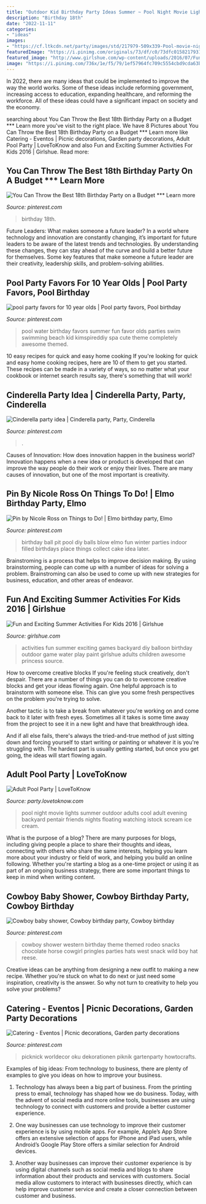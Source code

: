 ```yaml
---
title: "Outdoor Kid Birthday Party Ideas Summer ~ Pool Night Movie Lights Summer Outdoor Adults Cool Adult Evening Backyard Pentair Friends Nights Floating Watching Istock Scream Ice Cream"
description: "Birthday 18th"
date: "2022-11-11"
categories:
- "ideas"
images:
- "https://cf.ltkcdn.net/party/images/std/217979-509x339-Pool-movie-night-party.jpg"
featuredImage: "https://i.pinimg.com/originals/73/df/c0/73dfc0158217931190110ddf401081b6.jpg"
featured_image: "http://www.girlshue.com/wp-content/uploads/2016/07/Fun-and-Exciting-Summer-Activities-For-Kids-2016-9.jpg"
image: "https://i.pinimg.com/736x/1e/f5/79/1ef57964fc709c5554cbd9cda63b47c6.jpg"
---
```



In 2022, there are many ideas that could be implemented to improve the way the world works. Some of these ideas include reforming government, increasing access to education, expanding healthcare, and reforming the workforce. All of these ideas could have a significant impact on society and the economy.

	

		
searching about You Can Throw the Best 18th Birthday Party on a Budget *** Learn more you've visit to the right place. We have 8 Pictures about You Can Throw the Best 18th Birthday Party on a Budget *** Learn more like Catering - Eventos | Picnic decorations, Garden party decorations, Adult Pool Party | LoveToKnow and also Fun and Exciting Summer Activities For Kids 2016 | Girlshue. Read more:
		
    
## You Can Throw The Best 18th Birthday Party On A Budget *** Learn More

<img loading=lazy src="https://i.pinimg.com/736x/1e/f5/79/1ef57964fc709c5554cbd9cda63b47c6.jpg" onerror="this.onerror=null;this.src='https://tse4.mm.bing.net/th?id=OIP.Jg0xS9szVMXwe_4c59RXGwHaNK&amp;pid=15.1';" alt="You Can Throw the Best 18th Birthday Party on a Budget *** Learn more">

_Source: pinterest.com_

>birthday 18th. 

	

Future Leaders: What makes someone a future leader?
In a world where technology and innovation are constantly changing, it’s important for future leaders to be aware of the latest trends and technologies. By understanding these changes, they can stay ahead of the curve and build a better future for themselves. Some key features that make someone a future leader are their creativity, leadership skills, and problem-solving abilities.

    
## Pool Party Favors For 10 Year Olds | Pool Party Favors, Pool Birthday

<img loading=lazy src="https://i.pinimg.com/736x/ed/61/5a/ed615a3f67fc990f925f9b40482c95dc.jpg" onerror="this.onerror=null;this.src='https://tse4.mm.bing.net/th?id=OIP.1jKinRpFWNAENSvT2k0PDgAAAA&amp;pid=15.1';" alt="pool party favors for 10 year olds | Pool party favors, Pool birthday">

_Source: pinterest.com_

>pool water birthday favors summer fun favor olds parties swim swimming beach kid kimspireddiy spa cute theme completely awesome themed. 

	

10 easy recipes for quick and easy home cooking
If you're looking for quick and easy home cooking recipes, here are 10 of them to get you started. These recipes can be made in a variety of ways, so no matter what your cookbook or internet search results say, there's something that will work!

    
## Cinderella Party Idea | Cinderella Party, Party, Cinderella

<img loading=lazy src="https://i.pinimg.com/736x/29/cc/b5/29ccb5670e720bba8f8a5a3bad92d5bb--cinderella-party.jpg" onerror="this.onerror=null;this.src='https://tse2.mm.bing.net/th?id=OIP.9GxRwUJN6jgIcrh9xLs6DQHaNK&amp;pid=15.1';" alt="Cinderella party idea | Cinderella party, Party, Cinderella">

_Source: pinterest.com_

>. 

	

Causes of Innovation: How does innovation happen in the business world?
Innovation happens when a new idea or product is developed that can improve the way people do their work or enjoy their lives. There are many causes of innovation, but one of the most important is creativity.

    
## Pin By Nicole Ross On Things To Do! | Elmo Birthday Party, Elmo

<img loading=lazy src="https://i.pinimg.com/originals/73/df/c0/73dfc0158217931190110ddf401081b6.jpg" onerror="this.onerror=null;this.src='https://tse1.mm.bing.net/th?id=OIP.m5G2IzMcJIgwy3BrmB9KLAHaLH&amp;pid=15.1';" alt="Pin by Nicole Ross on Things to Do! | Elmo birthday party, Elmo">

_Source: pinterest.com_

>birthday ball pit pool diy balls blow elmo fun winter parties indoor filled birthdays place things collect cake idea later. 

	

Brainstroming is a process that helps to improve decision making. By using brainstorming, people can come up with a number of ideas for solving a problem. Brainstroming can also be used to come up with new strategies for business, education, and other areas of endeavor.

    
## Fun And Exciting Summer Activities For Kids 2016 | Girlshue

<img loading=lazy src="http://www.girlshue.com/wp-content/uploads/2016/07/Fun-and-Exciting-Summer-Activities-For-Kids-2016-9.jpg" onerror="this.onerror=null;this.src='https://tse3.mm.bing.net/th?id=OIP.XAIqKt5T-7w1sNZ4hFAAIgHaLp&amp;pid=15.1';" alt="Fun and Exciting Summer Activities For Kids 2016 | Girlshue">

_Source: girlshue.com_

>activities fun summer exciting games backyard diy balloon birthday outdoor game water play paint girlshue adults children awesome princess source. 

	

How to overcome creative blocks
If you're feeling stuck creatively, don't despair. There are a number of things you can do to overcome creative blocks and get your ideas flowing again.
One helpful approach is to brainstorm with someone else. This can give you some fresh perspectives on the problem you're trying to solve.

Another tactic is to take a break from whatever you're working on and come back to it later with fresh eyes. Sometimes all it takes is some time away from the project to see it in a new light and have that breakthrough idea.

And if all else fails, there's always the tried-and-true method of just sitting down and forcing yourself to start writing or painting or whatever it is you're struggling with. The hardest part is usually getting started, but once you get going, the ideas will start flowing again.

    
## Adult Pool Party | LoveToKnow

<img loading=lazy src="https://cf.ltkcdn.net/party/images/std/217979-509x339-Pool-movie-night-party.jpg" onerror="this.onerror=null;this.src='https://tse2.mm.bing.net/th?id=OIP.FXF59huU7nVIquNL_Oe_UAHaE7&amp;pid=15.1';" alt="Adult Pool Party | LoveToKnow">

_Source: party.lovetoknow.com_

>pool night movie lights summer outdoor adults cool adult evening backyard pentair friends nights floating watching istock scream ice cream. 

	

What is the purpose of a blog?
There are many purposes for blogs, including giving people a place to share their thoughts and ideas, connecting with others who share the same interests, helping you learn more about your industry or field of work, and helping you build an online following. Whether you're starting a blog as a one-time project or using it as part of an ongoing business strategy, there are some important things to keep in mind when writing content.

    
## Cowboy Baby Shower, Cowboy Birthday Party, Cowboy Birthday

<img loading=lazy src="https://i.pinimg.com/736x/e6/cc/62/e6cc627bfa25bb57aa34a92dbf6ecae5--cowboy-party-cowboy-snacks.jpg" onerror="this.onerror=null;this.src='https://tse3.mm.bing.net/th?id=OIP.pAKPhGVgAzdZxp19fM1evADYEg&amp;pid=15.1';" alt="Cowboy baby shower, Cowboy birthday party, Cowboy birthday">

_Source: pinterest.com_

>cowboy shower western birthday theme themed rodeo snacks chocolate horse cowgirl pringles parties hats west snack wild boy hat reese. 

	

Creative ideas can be anything from designing a new outfit to making a new recipe. Whether you're stuck on what to do next or just need some inspiration, creativity is the answer. So why not turn to creativity to help you solve your problems?

    
## Catering - Eventos | Picnic Decorations, Garden Party Decorations

<img loading=lazy src="https://i.pinimg.com/736x/af/33/72/af3372ac0206715103384bb3321af878.jpg" onerror="this.onerror=null;this.src='https://tse3.mm.bing.net/th?id=OIP.Clt9pL-wu7zzjvjMyjpC9wHaJ4&amp;pid=15.1';" alt="Catering - Eventos | Picnic decorations, Garden party decorations">

_Source: pinterest.com_

>picknick worldecor oku dekorationen piknik gartenparty howtocrafts. 

	

Examples of big ideas: From technology to business, there are plenty of examples to give you ideas on how to improve your business.
1. Technology has always been a big part of business. From the printing press to email, technology has shaped how we do business. Today, with the advent of social media and more online tools, businesses are using technology to connect with customers and provide a better customer experience.
2. One way businesses can use technology to improve their customer experience is by using mobile apps. For example, Apple’s App Store offers an extensive selection of apps for iPhone and iPad users, while Android’s Google Play Store offers a similar selection for Android devices.

3. Another way businesses can improve their customer experience is by using digital channels such as social media and blogs to share information about their products and services with customers. Social media allow customers to interact with businesses directly, which can help improve customer service and create a closer connection between customer and business.


